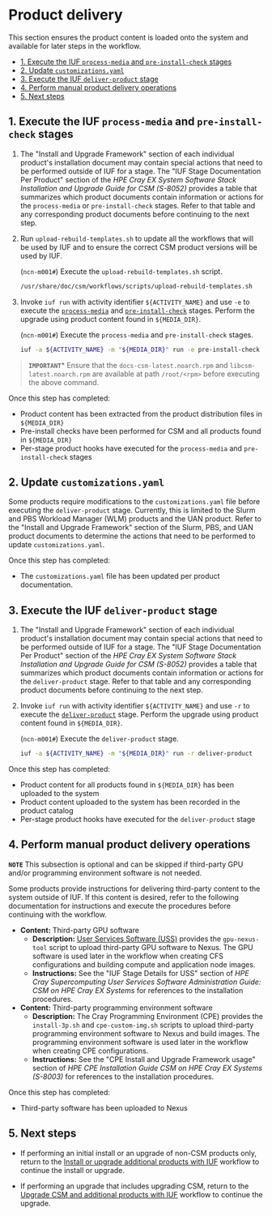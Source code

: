 # Product delivery

This section ensures the product content is loaded onto the system and available for later steps in the workflow.

- [1. Execute the IUF `process-media` and `pre-install-check` stages](#1-execute-the-iuf-process-media-and-pre-install-check-stages)
- [2. Update `customizations.yaml`](#2-update-customizationsyaml)
- [3. Execute the IUF `deliver-product` stage](#3-execute-the-iuf-deliver-product-stage)
- [4. Perform manual product delivery operations](#4-perform-manual-product-delivery-operations)
- [5. Next steps](#5-next-steps)

## 1. Execute the IUF `process-media` and `pre-install-check` stages

1. The "Install and Upgrade Framework" section of each individual product's installation document may contain special actions that need to be performed outside of IUF for a stage. The "IUF Stage Documentation Per Product"
section of the _HPE Cray EX System Software Stack Installation and Upgrade Guide for CSM (S-8052)_ provides a table that summarizes which product documents contain information or actions for the `process-media` or `pre-install-check` stages.
Refer to that table and any corresponding product documents before continuing to the next step.

1. Run `upload-rebuild-templates.sh` to update all the workflows that will be used by IUF and to ensure the correct CSM product versions will be used by IUF.

    (`ncn-m001#`) Execute the `upload-rebuild-templates.sh` script.

    ```bash
    /usr/share/doc/csm/workflows/scripts/upload-rebuild-templates.sh
    ```

1. Invoke `iuf run` with activity identifier `${ACTIVITY_NAME}` and use `-e` to execute the [`process-media`](../stages/process_media.md) and [`pre-install-check`](../stages/pre_install_check.md) stages. Perform the upgrade
   using product content found in `${MEDIA_DIR}`.

    (`ncn-m001#`) Execute the `process-media` and `pre-install-check` stages.

    ```bash
    iuf -a ${ACTIVITY_NAME} -m "${MEDIA_DIR}" run -e pre-install-check
    ```

> **`IMPORTANT`*** Ensure that the `docs-csm-latest.noarch.rpm` and `libcsm-latest.noarch.rpm` are available at path `/root/<rpm>` before executing the above command.

Once this step has completed:

- Product content has been extracted from the product distribution files in `${MEDIA_DIR}`
- Pre-install checks have been performed for CSM and all products found in `${MEDIA_DIR}`
- Per-stage product hooks have executed for the `process-media` and `pre-install-check` stages

## 2. Update `customizations.yaml`

Some products require modifications to the `customizations.yaml` file before executing the `deliver-product` stage. Currently, this is limited to the Slurm and PBS Workload Manager (WLM) products and the UAN product. Refer to the
"Install and Upgrade Framework" section of the Slurm, PBS, and UAN product documents to determine the actions that need to be performed to update `customizations.yaml`.

Once this step has completed:

- The `customizations.yaml` file has been updated per product documentation.

## 3. Execute the IUF `deliver-product` stage

1. The "Install and Upgrade Framework" section of each individual product's installation document may contain special actions that need to be performed outside of IUF for a stage. The "IUF Stage Documentation Per Product"
section of the _HPE Cray EX System Software Stack Installation and Upgrade Guide for CSM (S-8052)_ provides a table that summarizes which product documents contain information or actions for the `deliver-product` stage.
Refer to that table and any corresponding product documents before continuing to the next step.

1. Invoke `iuf run` with activity identifier `${ACTIVITY_NAME}` and use `-r` to execute the [`deliver-product`](../stages/deliver_product.md) stage. Perform the upgrade using product content found in `${MEDIA_DIR}`.

    (`ncn-m001#`) Execute the `deliver-product` stage.

    ```bash
    iuf -a ${ACTIVITY_NAME} -m "${MEDIA_DIR}" run -r deliver-product
    ```

Once this step has completed:

- Product content for all products found in `${MEDIA_DIR}` has been uploaded to the system
- Product content uploaded to the system has been recorded in the product catalog
- Per-stage product hooks have executed for the `deliver-product` stage

## 4. Perform manual product delivery operations

**`NOTE`** This subsection is optional and can be skipped if third-party GPU and/or programming environment software is not needed.

Some products provide instructions for delivering third-party content to the system outside of IUF. If this content is desired, refer to the following documentation for instructions and execute the procedures before continuing
with the workflow.

- **Content:** Third-party GPU software
    - **Description:** [User Services Software (USS)](../../../glossary.md#user-services-software-uss) provides the `gpu-nexus-tool` script to upload third-party GPU software to Nexus.
    The GPU software is used later in the workflow when creating CFS configurations and building compute and application node images.
    - **Instructions:** See the "IUF Stage Details for USS" section of _HPE Cray Supercomputing User Services Software Administration Guide: CSM on HPE Cray EX Systems_ for references to the installation procedures.
- **Content:** Third-party programming environment software
    - **Description:** The Cray Programming Environment (CPE) provides the `install-3p.sh` and `cpe-custom-img.sh` scripts to upload third-party programming environment software to Nexus and build images. The programming environment
    software is used later in the workflow when creating CPE configurations.
    - **Instructions:** See the "CPE Install and Upgrade Framework usage" section of _HPE CPE Installation Guide CSM on HPE Cray EX Systems (S-8003)_ for references to the installation procedures.

Once this step has completed:

- Third-party software has been uploaded to Nexus

## 5. Next steps

- If performing an initial install or an upgrade of non-CSM products only, return to the
  [Install or upgrade additional products with IUF](install_or_upgrade_additional_products_with_iuf.md)
  workflow to continue the install or upgrade.

- If performing an upgrade that includes upgrading CSM, return to the
  [Upgrade CSM and additional products with IUF](upgrade_csm_and_additional_products_with_iuf.md)
  workflow to continue the upgrade.

